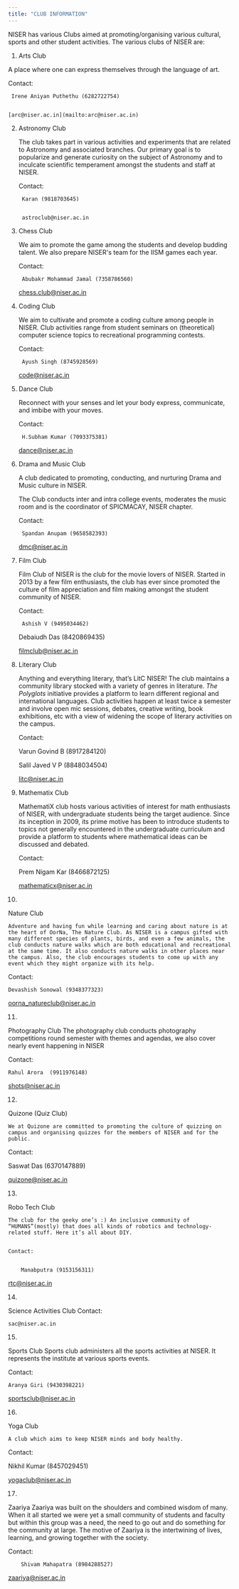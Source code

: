 ```yaml
---
title: "CLUB INFORMATION"
---
```


NISER has various Clubs aimed at promoting/organising various cultural, sports and other student activities. The various clubs of NISER are:



1. Arts Club 

A place where one can express themselves through the language of art.

Contact:


     Irene Aniyan Puthethu (6282722754)


    [arc@niser.ac.in](mailto:arc@niser.ac.in)



2. Astronomy Club 

    The club takes part in various activities and experiments that are related to Astronomy and associated branches. Our primary goal is to popularize and generate curiosity on the subject of Astronomy and to inculcate scientific temperament amongst the students and staff at NISER.


    Contact:


    	Karan (9818703645)


    	astroclub@niser.ac.in

3. Chess Club 

    We aim to promote the game among the students and develop budding talent. We also prepare NISER's team for the IISM games each year.


    Contact:


    	Abubakr Mohammad Jamal (7358786560)


    chess.club@niser.ac.in

4. Coding Club 

    We aim to cultivate and promote a coding culture among people in NISER. Club activities range from student seminars on (theoretical) computer science topics to recreational programming contests.


    Contact:


    	Ayush Singh (8745928569)


    code@niser.ac.in

5. Dance Club 

    Reconnect with your senses and let your body express, communicate, and imbibe with your moves.


    Contact:


    	H.Subham Kumar (7093375381)


    dance@niser.ac.in

6. Drama and Music Club 

    A club dedicated to promoting, conducting, and nurturing Drama and Music culture in NISER.


    The Club conducts inter and intra college events, moderates the music room and is the coordinator of SPICMACAY, NISER chapter.


    Contact:


    	Spandan Anupam (9658582393)


    dmc@niser.ac.in

7. Film Club 

    Film Club of NISER is the club for the movie lovers of NISER. Started in 2013 by a few film enthusiasts, the club has ever since promoted the culture of film appreciation and film making amongst the student community of NISER.


    Contact:


    	Ashish V (9495034462)


    Debaiudh Das (8420869435)


    filmclub@niser.ac.in

8. Literary Club 

    Anything and everything literary, that’s LitC NISER! The club maintains a community library stocked with a variety of genres in literature. _The Polyglots_ initiative provides a platform to learn different regional and international languages. Club activities happen at least twice a semester and involve open mic sessions, debates, creative writing, book exhibitions, etc with a view of widening the scope of literary activities on the campus. 


    Contact:


    Varun Govind B (8917284120)


    Salil Javed V P (8848034504)


    litc@niser.ac.in

9. Mathematix Club 

    MathematiX club hosts various activities of interest for math enthusiasts of NISER, with undergraduate students being the target audience. Since its inception in 2009, its prime motive has been to introduce students to topics not generally encountered in the undergraduate curriculum and provide a platform to students where mathematical ideas can be discussed and debated.


    Contact:


    Prem Nigam Kar (8466872125)


    mathematicx@niser.ac.in




10. 
Nature Club 

    Adventure and having fun while learning and caring about nature is at the heart of OorNa, The Nature Club. As NISER is a campus gifted with many different species of plants, birds, and even a few animals, the club conducts nature walks which are both educational and recreational at the same time. It also conducts nature walks in other places near the campus. Also, the club encourages students to come up with any event which they might organize with its help.

Contact:

	Devashish Sonowal (9348377323)

oorna_natureclub@niser.ac.in



11. 
Photography Club 
The photography club conducts photography competitions round semester with themes and agendas, we also cover nearly event happening in NISER

Contact:

	Rahul Arora  (9911976148)

shots@niser.ac.in



12. 
Quizone (Quiz Club) 

    We at Quizone are committed to promoting the culture of quizzing on campus and organising quizzes for the members of NISER and for the public. 

Contact:

Saswat Das (6370147889)

quizone@niser.ac.in



13. 
Robo Tech Club 

    The club for the geeky one’s :) An inclusive community of “HUMANS”(mostly) that does all kinds of robotics and technology-related stuff. Here it’s all about DIY.  


    Contact:


    	Manabputra (9153156311)

rtc@niser.ac.in



14. 
Science Activities Club 
Contact:

	sac@niser.ac.in



15. 
Sports Club
Sports club administers all the sports activities at NISER. It represents the institute at various sports events.

Contact:

	Aranya Giri (9430398221)

sportsclub@niser.ac.in



16. 
Yoga Club 

    A club which aims to keep NISER minds and body healthy.

Contact:

Nikhil Kumar (8457029451)

yogaclub@niser.ac.in



17. 
Zaariya 
Zaariya was built on the shoulders and combined wisdom of many. When it all started we were yet a small community of students and faculty but within this group was a need, the need to go out and do something for the community at large. The motive of Zaariya is the intertwining of lives, learning, and growing together with the society.

Contact:

		Shivam Mahapatra (8984288527)

zaariya@niser.ac.in
